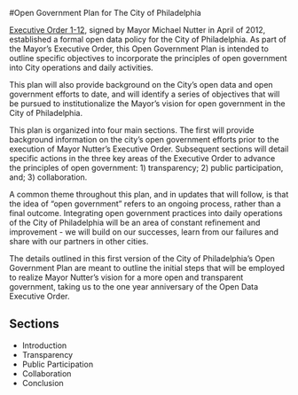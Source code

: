 #Open Government Plan for The City of Philadelphia

[Executive Order 1-12](https://gist.github.com/3623582), signed by Mayor Michael Nutter in April of 2012, established a formal open data policy for the City of Philadelphia. As part of the Mayor’s Executive Order, this Open Government Plan is intended to outline specific objectives to incorporate the principles of open government into City operations and daily activities.

This plan will also provide background on the City’s open data and open government efforts to date, and will identify a series of objectives that will be pursued to institutionalize the Mayor’s vision for open government in the City of Philadelphia. 

This plan is organized into four main sections. The first will provide background information on the city’s open government efforts prior to the execution of Mayor Nutter’s Executive Order. Subsequent sections will detail specific actions in the three key areas of the Executive Order to advance the principles of open government: 1) transparency; 2) public participation, and; 3) collaboration.

A common theme throughout this plan, and in updates that will follow, is that the idea of “open government” refers to an ongoing process, rather than a final outcome.  Integrating open government practices into daily operations of the City of Philadelphia will be an area of constant refinement and improvement - we will build on our successes, learn from our failures and share with our partners in other cities.

The details outlined in this first version of the City of Philadelphia’s Open Government Plan are meant to outline the initial steps that will be employed to realize Mayor Nutter’s vision for a more open and transparent government, taking us to the one year anniversary of the Open Data Executive Order.

## Sections

* Introduction
* Transparency
* Public Participation
* Collaboration
* Conclusion
